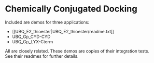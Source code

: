 Chemically Conjugated Docking
=============================

Included are demos for three applications:

* [[UBQ_E2_thioester|UBQ_E2_thioester/readme.txt]]
* UBQ_Gp_CYD-CYD
* UBQ_Gp_LYX-Cterm

All are closely related.
These demos are copies of their integration tests.
See their readmes for further details.
